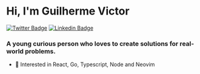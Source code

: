 <h1>Hi, I'm Guilherme Victor</h1>

[![Twitter Badge](https://img.shields.io/badge/-X%20(Twitter)-261911?style=for-the-badge&labelColor=fbf1c7&logo=twitter&logoColor=292929&link=https://twitter.com/oguivictor)](https://twitter.com/oguivictor) 
[![Linkedin Badge](https://img.shields.io/badge/-LinkedIn-261911?style=for-the-badge&logo=Linkedin&labelColor=fbf1c7&link=https://www.linkedin.com/in/guilhermeviictor/)](https://www.linkedin.com/in/guilhermeviictor/)
<h3>A young curious person who loves to create solutions for real-world problems.</h3>

- 💬 Interested in React, Go, Typescript, Node and Neovim

